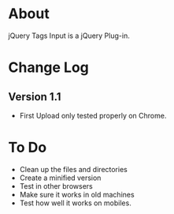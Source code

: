 About
==========

jQuery Tags Input is a jQuery Plug-in.

Change Log
==========

Version 1.1
------------

 - First Upload only tested properly on Chrome.

To Do
=========

 - Clean up the files and directories
 - Create a minified version
 - Test in other browsers
 - Make sure it works in old machines
 - Test how well it works on mobiles.